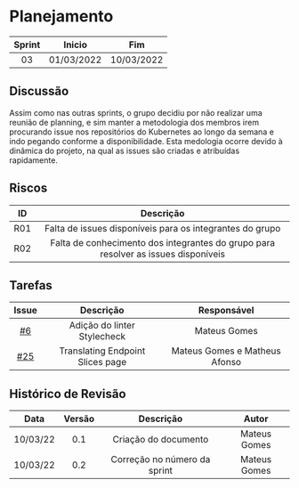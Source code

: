 # Planejamento 
|Sprint|Inicio|Fim|
|:--:|:--:|:--:|
|03|01/03/2022|10/03/2022|

## Discussão

Assim como nas outras sprints, o grupo decidiu por não realizar uma reunião de planning, e sim manter a metodologia dos membros irem procurando issue nos repositórios do Kubernetes ao longo da semana e indo pegando conforme a disponibilidade. Esta medologia ocorre devido à dinâmica do projeto, na qual as issues são criadas e atribuídas rapidamente.

## Riscos

|ID|Descrição|
|:--:|:--:|
|R01|Falta de issues disponíveis para os integrantes do grupo|
|R02|Falta de conhecimento dos integrantes do grupo para resolver as issues disponíveis|

## Tarefas

|Issue|Descrição|Responsável|
|:--:|:--:|:--:|
|[#6](https://github.com/GCES-Kubernetes-2021-2/kubernetes-docs/issues/6)|Adição do linter Stylecheck|Mateus Gomes|
|[#25](https://github.com/GCES-Kubernetes-2021-2/kubernetes-docs/issues/25)|Translating Endpoint Slices page|Mateus Gomes e Matheus Afonso|


## Histórico de Revisão
|Data|Versão|Descrição|Autor|
|:--:|:--:|:--:|:--:|
|10/03/22|0.1|Criação do documento |Mateus Gomes|
|10/03/22|0.2|Correção no número da sprint |Mateus Gomes|